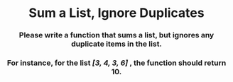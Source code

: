 <div align = "center">

# Sum a List, Ignore Duplicates

</div>

<div align = "center">

<h3>Please write a function that sums a list, but ignores any duplicate items in the list.</h3>

<h3>For instance, for the list <em>[3, 4, 3, 6]</em> , the function should return 10.</h3>

</div>
